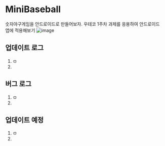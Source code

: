 # MiniBaseball
숫자야구게임을 안드로이드로 만들어보자. 우테코 1주차 과제를 응용하여 안드로이드 앱에 적용해보기
![image](https://github.com/Oh-JunTaek/MiniBaseball/assets/143782929/0f836444-92ea-4b72-afe6-49460c6f11a3)

## 업데이트 로그
1. ㅁ
2. 



## 버그 로그
1. ㅁ
2. 



## 업데이트 예정
1. ㅁ
2. 
